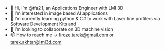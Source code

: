 - 👋 Hi, I’m @tfa21, an Applications Engineer with LMI 3D
- 👀 I’m interested in image based AI applications 
- 🌱 I’m currently learning python & C# to work with Laser line profilers via Software Development Kits and 
- 💞️ I’m looking to collaborate on 3D machine vision
- 📫 How to reach me -> firoze.tarek@gmail.com or tarek.akhtar@lmi3d.com

<!---
tfa21/tfa21 is a ✨ special ✨ repository because its `README.md` (this file) appears on your GitHub profile.
You can click the Preview link to take a look at your changes.
--->
